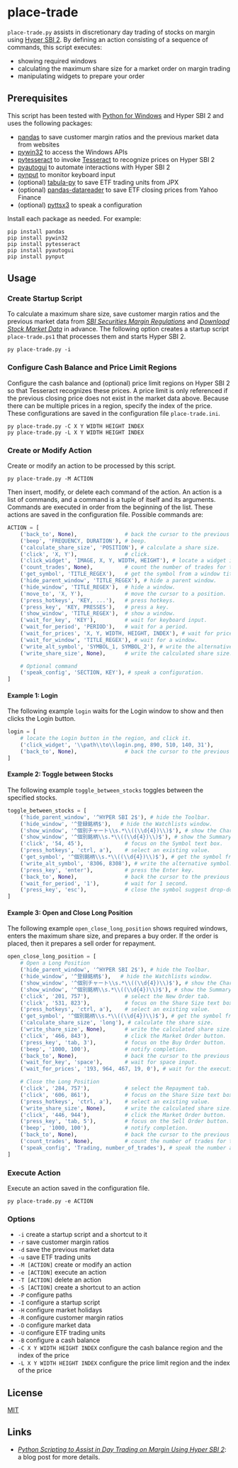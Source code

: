 # place-trade #

<!-- Python script that assists in discretionary day trading of stocks
on margin using Hyper SBI 2 -->

<!-- hypersbi2 pandas pyautogui pytesseract python pywin32 tesseract
tabula-py pandas-datareader pynput -->

`place-trade.py` assists in discretionary day trading of stocks on
margin using [Hyper SBI
2](https://go.sbisec.co.jp/lp/lp_hyper_sbi2_211112.html).  By defining
an action consisting of a sequence of commands, this script executes:

  * showing required windows
  * calculating the maximum share size for a market order on margin
    trading
  * manipulating widgets to prepare your order

## Prerequisites ##

This script has been tested with [Python for
Windows](https://www.python.org/downloads/windows/) and Hyper SBI 2
and uses the following packages:

  * [pandas](https://pandas.pydata.org/) to save customer margin
    ratios and the previous market data from websites
  * [pywin32](https://github.com/mhammond/pywin32) to access the
    Windows APIs
  * [pytesseract](https://github.com/madmaze/pytesseract) to invoke
    [Tesseract](https://tesseract-ocr.github.io/) to recognize prices
    on Hyper SBI 2
  * [pyautogui](https://pyautogui.readthedocs.io/en/latest/index.html)
    to automate interactions with Hyper SBI 2
  * [pynput](https://github.com/moses-palmer/pynput) to monitor
    keyboard input
  * (optional)
    [tabula-py](https://tabula-py.readthedocs.io/en/latest/index.html)
    to save ETF trading units from JPX
  * (optional)
    [pandas-datareader](https://pydata.github.io/pandas-datareader/stable/index.html)
    to save ETF closing prices from Yahoo Finance
  * (optional) [pyttsx3](https://github.com/nateshmbhat/pyttsx3) to
    speak a configuration

Install each package as needed.  For example:

``` batchfile
pip install pandas
pip install pywin32
pip install pytesseract
pip install pyautogui
pip install pynput
```

## Usage ##

### Create Startup Script ###

To calculate a maximum share size, save customer margin ratios and the
previous market data from [*SBI Securities Margin
Regulations*](https://search.sbisec.co.jp/v2/popwin/attention/stock/margin_M29.html)
and [*Download Stock Market Data*](https://kabudata-dll.com/) in
advance.  The following option creates a startup script
`place-trade.ps1` that processes them and starts Hyper SBI 2.

``` batchfile
py place-trade.py -i
```

### Configure Cash Balance and Price Limit Regions ###

Configure the cash balance and (optional) price limit regions on Hyper
SBI 2 so that Tesseract recognizes these prices.  A price limit is
only referenced if the previous closing price does not exist in the
market data above.  Because there can be multiple prices in a region,
specify the index of the price.  These configurations are saved in the
configuration file `place-trade.ini`.

``` batchfile
py place-trade.py -C X Y WIDTH HEIGHT INDEX
py place-trade.py -L X Y WIDTH HEIGHT INDEX
```

### Create or Modify Action ###

Create or modify an action to be processed by this script.

``` batchfile
py place-trade.py -M ACTION
```

Then insert, modify, or delete each command of the action.  An action
is a list of commands, and a command is a tuple of itself and its
arguments.  Commands are executed in order from the beginning of the
list.  These actions are saved in the configuration file.  Possible
commands are:

``` python
ACTION = [
    ('back_to', None),               # back the cursor to the previous position.
    ('beep', 'FREQUENCY, DURATION'), # beep.
    ('calculate_share_size', 'POSITION'), # calculate a share size.
    ('click', 'X, Y'),               # click.
    ('click_widget', 'IMAGE, X, Y, WIDTH, HEIGHT'), # locate a widget image in a region, and click it.
    ('count_trades', None),          # count the number of trades for the day.
    ('get_symbol', 'TITLE_REGEX'),   # get the symbol from a window title.
    ('hide_parent_window', 'TITLE_REGEX'), # hide a parent window.
    ('hide_window', 'TITLE_REGEX'),  # hide a window.
    ('move_to', 'X, Y'),             # move the cursor to a position.
    ('press_hotkeys', 'KEY, ...'),   # press hotkeys.
    ('press_key', 'KEY, PRESSES'),   # press a key.
    ('show_window', 'TITLE_REGEX'),  # show a window.
    ('wait_for_key', 'KEY'),         # wait for keyboard input.
    ('wait_for_period', 'PERIOD'),   # wait for a period.
    ('wait_for_prices', 'X, Y, WIDTH, HEIGHT, INDEX'), # wait for prices to be displayed in a region.
    ('wait_for_window', 'TITLE_REGEX'), # wait for a window.
    ('write_alt_symbol', 'SYMBOL_1, SYMBOL_2'), # write the alternative symbol.
    ('write_share_size', None),      # write the calculated share size.

    # Optional command
    ('speak_config', 'SECTION, KEY'), # speak a configuration.
]
```

#### Example 1: Login ####

The following example `login` waits for the Login window to show and
then clicks the Login button.

``` python
login = [
    # locate the Login button in the region, and click it.
    ('click_widget', '\\path\\to\\login.png, 890, 510, 140, 31'),
    ('back_to', None),               # back the cursor to the previous position.
]
```

#### Example 2: Toggle between Stocks ####

The following example `toggle_between_stocks` toggles between the
specified stocks.

``` python
toggle_between_stocks = [
    ('hide_parent_window', '^HYPER SBI 2$'), # hide the Toolbar.
    ('hide_window', '^登録銘柄$'),   # hide the Watchlists window.
    ('show_window', '^個別チャート\\s.*\\((\\d{4})\\)$'), # show the Chart window.
    ('show_window', '^個別銘柄\\s.*\\((\\d{4})\\)$'), # show the Summary window.
    ('click', '54, 45'),             # focus on the Symbol text box.
    ('press_hotkeys', 'ctrl, a'),    # select an existing value.
    ('get_symbol', '^個別銘柄\\s.*\\((\\d{4})\\)$'), # get the symbol from the Summary window.
    ('write_alt_symbol', '8306, 8308'), # write the alternative symbol.
    ('press_key', 'enter'),          # press the Enter key.
    ('back_to', None),               # back the cursor to the previous position.
    ('wait_for_period', '1'),        # wait for 1 second.
    ('press_key', 'esc'),            # close the symbol suggest drop-down list.
]
```

#### Example 3: Open and Close Long Position ####

The following example `open_close_long_position` shows required
windows, enters the maximum share size, and prepares a buy order.  If
the order is placed, then it prepares a sell order for repayment.

``` python
open_close_long_position = [
    # Open a Long Position
    ('hide_parent_window', '^HYPER SBI 2$'), # hide the Toolbar.
    ('hide_window', '^登録銘柄$'),   # hide the Watchlists window.
    ('show_window', '^個別チャート\\s.*\\((\\d{4})\\)$'), # show the Chart window.
    ('show_window', '^個別銘柄\\s.*\\((\\d{4})\\)$'), # show the Summary window.
    ('click', '201, 757'),           # select the New Order tab.
    ('click', '531, 823'),           # focus on the Share Size text box.
    ('press_hotkeys', 'ctrl, a'),    # select an existing value.
    ('get_symbol', '^個別銘柄\\s.*\\((\\d{4})\\)$'), # get the symbol from the Summary window.
    ('calculate_share_size', 'long'), # calculate the share size.
    ('write_share_size', None),      # write the calculated share size.
    ('click', '466, 843'),           # click the Market Order button.
    ('press_key', 'tab, 3'),         # focus on the Buy Order button.
    ('beep', '1000, 100'),           # notify completion.
    ('back_to', None),               # back the cursor to the previous position.
    ('wait_for_key', 'space'),       # wait for space input.
    ('wait_for_prices', '193, 964, 467, 19, 0'), # wait for the execution.

    # Close the Long Position
    ('click', '284, 757'),           # select the Repayment tab.
    ('click', '606, 861'),           # focus on the Share Size text box.
    ('press_hotkeys', 'ctrl, a'),    # select an existing value.
    ('write_share_size', None),      # write the calculated share size.
    ('click', '446, 944'),           # click the Market Order button.
    ('press_key', 'tab, 5'),         # focus on the Sell Order button.
    ('beep', '1000, 100'),           # notify completion.
    ('back_to', None),               # back the cursor to the previous position.
    ('count_trades', None),          # count the number of trades for the day.
    ('speak_config', 'Trading, number_of_trades'), # speak the number above.
]
```

### Execute Action ###

Execute an action saved in the configuration file.

``` batchfile
py place-trade.py -e ACTION
```

### Options ###

  * `-i` create a startup script and a shortcut to it
  * `-r` save customer margin ratios
  * `-d` save the previous market data
  * `-u` save ETF trading units
  * `-M [ACTION]` create or modify an action
  * `-e [ACTION]` execute an action
  * `-T [ACTION]` delete an action
  * `-S [ACTION]` create a shortcut to an action
  * `-P` configure paths
  * `-I` configure a startup script
  * `-H` configure market holidays
  * `-R` configure customer margin ratios
  * `-D` configure market data
  * `-U` configure ETF trading units
  * `-B` configure a cash balance
  * `-C X Y WIDTH HEIGHT INDEX` configure the cash balance region and
    the index of the price
  * `-L X Y WIDTH HEIGHT INDEX` configure the price limit region and
    the index of the price

## License ##

[MIT](LICENSE.md)

## Links ##

  * [*Python Scripting to Assist in Day Trading on Margin Using Hyper
    SBI 2*](): a blog post for more details.
